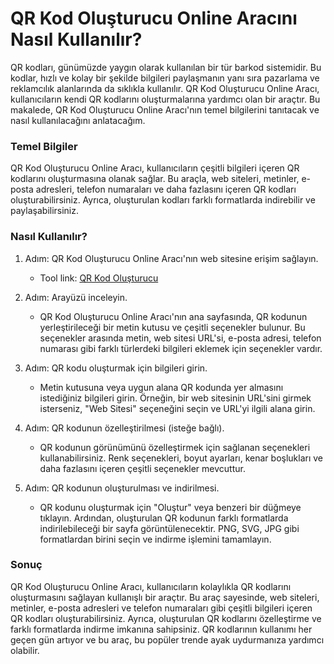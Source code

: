 QR Kod Oluşturucu Online Aracını Nasıl Kullanılır?
==================================================

QR kodları, günümüzde yaygın olarak kullanılan bir tür barkod sistemidir. Bu kodlar, hızlı ve kolay bir şekilde bilgileri paylaşmanın yanı sıra pazarlama ve reklamcılık alanlarında da sıklıkla kullanılır. QR Kod Oluşturucu Online Aracı, kullanıcıların kendi QR kodlarını oluşturmalarına yardımcı olan bir araçtır. Bu makalede, QR Kod Oluşturucu Online Aracı'nın temel bilgilerini tanıtacak ve nasıl kullanılacağını anlatacağım.

### Temel Bilgiler

QR Kod Oluşturucu Online Aracı, kullanıcıların çeşitli bilgileri içeren QR kodlarını oluşturmasına olanak sağlar. Bu araçla, web siteleri, metinler, e-posta adresleri, telefon numaraları ve daha fazlasını içeren QR kodları oluşturabilirsiniz. Ayrıca, oluşturulan kodları farklı formatlarda indirebilir ve paylaşabilirsiniz.

### Nasıl Kullanılır?

1. Adım: QR Kod Oluşturucu Online Aracı'nın web sitesine erişim sağlayın.
    
    
    - Tool link: [QR Kod Oluşturucu](https://base64decodeonline.com/tr/tools/qrcode-generator)
2. Adım: Arayüzü inceleyin.
    
    
    - QR Kod Oluşturucu Online Aracı'nın ana sayfasında, QR kodunun yerleştirileceği bir metin kutusu ve çeşitli seçenekler bulunur. Bu seçenekler arasında metin, web sitesi URL'si, e-posta adresi, telefon numarası gibi farklı türlerdeki bilgileri eklemek için seçenekler vardır.
3. Adım: QR kodu oluşturmak için bilgileri girin.
    
    
    - Metin kutusuna veya uygun alana QR kodunda yer almasını istediğiniz bilgileri girin. Örneğin, bir web sitesinin URL'sini girmek isterseniz, "Web Sitesi" seçeneğini seçin ve URL'yi ilgili alana girin.
4. Adım: QR kodunun özelleştirilmesi (isteğe bağlı).
    
    
    - QR kodunun görünümünü özelleştirmek için sağlanan seçenekleri kullanabilirsiniz. Renk seçenekleri, boyut ayarları, kenar boşlukları ve daha fazlasını içeren çeşitli seçenekler mevcuttur.
5. Adım: QR kodunun oluşturulması ve indirilmesi.
    
    
    - QR kodunu oluşturmak için "Oluştur" veya benzeri bir düğmeye tıklayın. Ardından, oluşturulan QR kodunun farklı formatlarda indirilebileceği bir sayfa görüntülenecektir. PNG, SVG, JPG gibi formatlardan birini seçin ve indirme işlemini tamamlayın.

### Sonuç

QR Kod Oluşturucu Online Aracı, kullanıcıların kolaylıkla QR kodlarını oluşturmasını sağlayan kullanışlı bir araçtır. Bu araç sayesinde, web siteleri, metinler, e-posta adresleri ve telefon numaraları gibi çeşitli bilgileri içeren QR kodları oluşturabilirsiniz. Ayrıca, oluşturulan QR kodlarını özelleştirme ve farklı formatlarda indirme imkanına sahipsiniz. QR kodlarının kullanımı her geçen gün artıyor ve bu araç, bu popüler trende ayak uydurmanıza yardımcı olabilir.